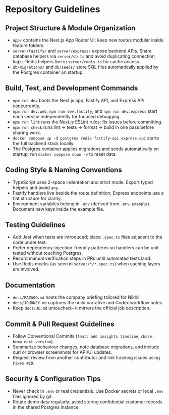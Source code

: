 # Repository Guidelines

## Project Structure & Module Organization

- `app/` contains the Next.js App Router UI; keep new routes modular inside feature folders.
- `server/fastify/` and `server/express/` expose backend APIs. Share database helpers via `server/db.ts` and avoid duplicating connection logic. Redis helpers live in `server/redis.ts` for cache access.
- `db/migrations/` and `db/seeds/` store SQL files automatically applied by the Postgres container on startup.

## Build, Test, and Development Commands

- `npm run dev` boots the Next.js app, Fastify API, and Express API concurrently.
- `npm run dev:web`, `npm run dev:fastify`, and `npm run dev:express` start each service independently for focused debugging.
- `npm run lint` runs the Next.js ESLint rules; fix issues before committing.
- `npm run check` runs lint → tests → format → build in one pass before sharing work.
- `docker compose up -d postgres redis fastify-api express-api` starts the full backend stack locally.
- The Postgres container applies migrations and seeds automatically on startup; run `docker compose down -v` to reset data.

## Coding Style & Naming Conventions

- TypeScript uses 2-space indentation and strict mode. Export typed helpers and avoid `any`.
- Fastify handlers live beside the route definition; Express endpoints use a flat structure for clarity.
- Environment variables belong in `.env` (derived from `.env.example`). Document new keys inside the example file.

## Testing Guidelines

- Add Jest when tests are introduced; place `.spec.ts` files adjacent to the code under test.
- Prefer dependency-injection-friendly patterns so handlers can be unit tested without touching Postgres.
- Record manual verification steps in PRs until automated tests land.
- Use Redis mocks (as seen in `server/*/*.spec.ts`) when caching layers are involved.

## Documentation

- `docs/PAZAGO.md` hosts the company briefing tailored for Nikhil.
- `docs/JOURNEY.md` captures the build narrative and Codex workflow notes.
- Keep `docs/JD.md` untouched—it mirrors the official job description.

## Commit & Pull Request Guidelines

- Follow Conventional Commits (`feat: add insights timeline`, `chore: bump next version`).
- Summarize behaviour changes, note database migrations, and include curl or browser screenshots for API/UI updates.
- Request review from another contributor and link tracking issues using `Fixes #ID`.

## Security & Configuration Tips

- Never check in `.env` or real credentials. Use Docker secrets or local `.env` files ignored by git.
- Rotate demo data regularly; avoid storing confidential customer records in the shared Postgres instance.
